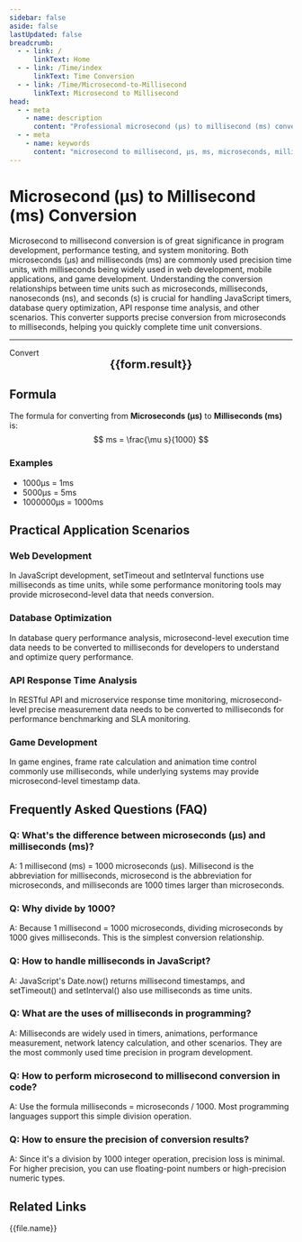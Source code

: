 ```yaml
---
sidebar: false
aside: false
lastUpdated: false
breadcrumb:
  - - link: /
      linkText: Home
  - - link: /Time/index
      linkText: Time Conversion
  - - link: /Time/Microsecond-to-Millisecond
      linkText: Microsecond to Millisecond
head:
  - - meta
    - name: description
      content: "Professional microsecond (μs) to millisecond (ms) converter, supporting precise time unit conversion. Learn about microsecond, millisecond, nanosecond, second time unit conversion formulas and practical applications. Provides microseconds, milliseconds and other English unit conversion guides."
  - - meta
    - name: keywords
      content: "microsecond to millisecond, μs, ms, microseconds, milliseconds, time units, unit conversion, microsecond unit, millisecond unit, nanosecond, ns, second, seconds, is ms millisecond, us and ns, ps and ns conversion, s and ms, microsecond, microsecond symbol, time converter, microsecond and second conversion, millisecond and second"
---
```

# Microsecond (μs) to Millisecond (ms) Conversion

Microsecond to millisecond conversion is of great significance in program development, performance testing, and system monitoring. Both microseconds (μs) and milliseconds (ms) are commonly used precision time units, with milliseconds being widely used in web development, mobile applications, and game development. Understanding the conversion relationships between time units such as microseconds, milliseconds, nanoseconds (ns), and seconds (s) is crucial for handling JavaScript timers, database query optimization, API response time analysis, and other scenarios. This converter supports precise conversion from microseconds to milliseconds, helping you quickly complete time unit conversions.

---
<script setup>
import { onMounted, reactive, inject, ref } from 'vue'
import { NButton,NForm ,NFormItem,NInput,NInputNumber,NSelect,NCard,useMessage,NGrid ,NGi  } from 'naive-ui'
import { defineClientComponent } from 'vitepress'
import { Time } from '../files';

const convert = inject('convert')
const seoKey = [
  'us and ns', 'is ms millisecond', 'ps and ns conversion', 's and ms', 'how many s equals ms',
  'ns and s conversion', 'ms and s conversion', 'one microsecond equals how many seconds', 'microsecond unit', 'how many seconds is microseconds',
  's and ms conversion', 'picosecond and femtosecond', 'second millisecond', 'what unit is ns', 'what unit is μs',
  'second unit', 'microsecond and second conversion', 'microsecond unit', 'ms and s', 'millisecond english',
  'how many seconds is milliseconds', 'microsecond millisecond', 'millisecond and second', 'microsecond and second conversion', 'how many seconds is us',
  'microsecond and second', 'µs', 'microsec', 'microsecond symbol', 'ms and s conversion',
  'what unit is sec', 'second english', 'μs', 'microsecond', 'what unit is ms',
  'nanosecond', 'microseconds', 'ms to s', 'time units', 'femtosecond',
  'millisecond', 'milliseconds', 'millisecond', 'one second equals how many milliseconds', 'seconds',
  'millisecond and second conversion'
]
const form = reactive({
  number: null,
  result: '',
  title:'Microsecond to Millisecond Converter',
})

const convertHandler = () => {
  if (form.number !== null && !isNaN(form.number)) {
    const convertedValue = parseFloat(form.number) / 1000
    form.result = `${form.number}μs = ${convertedValue.toFixed(6)}ms`
  } else {
    form.result = 'Please enter a valid number.'
  }
}
</script>

<n-form size="large" :model="form">
  <n-form-item label="Microseconds (μs)">
    <n-input-number v-model:value="form.number" placeholder="Enter microseconds" style="width: 100%" />
  </n-form-item>
  <n-form-item>
    <n-button type="info" @click="convertHandler" block>Convert</n-button>
  </n-form-item>
</n-form>

<n-card :title="form.title" embedded :bordered="false" hoverable segmented>
  <div style="text-align:center;font-size:20px;">
    <strong>{{form.result}}</strong>
  </div>
  <template #footer>
    <div style="display: flex; flex-wrap: wrap; gap: 8px; justify-content: center;">
      <span v-for="keyword in seoKey" :key="keyword" style="background: #f0f0f0; padding: 4px 8px; border-radius: 4px; font-size: 12px; color: #666;">
        {{keyword}}
      </span>
    </div>
  </template>
</n-card>

## Formula

The formula for converting from **Microseconds (μs)** to **Milliseconds (ms)** is:
$$ ms = \frac{\mu s}{1000} $$

### Examples
- 1000μs = 1ms
- 5000μs = 5ms
- 1000000μs = 1000ms

## Practical Application Scenarios

### Web Development
In JavaScript development, setTimeout and setInterval functions use milliseconds as time units, while some performance monitoring tools may provide microsecond-level data that needs conversion.

### Database Optimization
In database query performance analysis, microsecond-level execution time data needs to be converted to milliseconds for developers to understand and optimize query performance.

### API Response Time Analysis
In RESTful API and microservice response time monitoring, microsecond-level precise measurement data needs to be converted to milliseconds for performance benchmarking and SLA monitoring.

### Game Development
In game engines, frame rate calculation and animation time control commonly use milliseconds, while underlying systems may provide microsecond-level timestamp data.

## Frequently Asked Questions (FAQ)

### Q: What's the difference between microseconds (μs) and milliseconds (ms)?
A: 1 millisecond (ms) = 1000 microseconds (μs). Millisecond is the abbreviation for milliseconds, microsecond is the abbreviation for microseconds, and milliseconds are 1000 times larger than microseconds.

### Q: Why divide by 1000?
A: Because 1 millisecond = 1000 microseconds, dividing microseconds by 1000 gives milliseconds. This is the simplest conversion relationship.

### Q: How to handle milliseconds in JavaScript?
A: JavaScript's Date.now() returns millisecond timestamps, and setTimeout() and setInterval() also use milliseconds as time units.

### Q: What are the uses of milliseconds in programming?
A: Milliseconds are widely used in timers, animations, performance measurement, network latency calculation, and other scenarios. They are the most commonly used time precision in program development.

### Q: How to perform microsecond to millisecond conversion in code?
A: Use the formula milliseconds = microseconds / 1000. Most programming languages support this simple division operation.

### Q: How to ensure the precision of conversion results?
A: Since it's a division by 1000 integer operation, precision loss is minimal. For higher precision, you can use floating-point numbers or high-precision numeric types.
## Related Links
<n-grid x-gap="12" :cols="2">
  <n-gi v-for="(file, index) in Time" :key="index">
    <n-button
      text
      tag="a"
      :href="file.path"
      type="info"
    >
      {{file.name}}
    </n-button>
  </n-gi>
</n-grid>